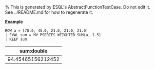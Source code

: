% This is generated by ESQL's AbstractFunctionTestCase. Do not edit it. See ../README.md for how to regenerate it.

**Example**

```esql
ROW a = [70.0, 45.0, 21.0, 21.0, 21.0]
| EVAL sum = MV_PSERIES_WEIGHTED_SUM(a, 1.5)
| KEEP sum
```

| sum:double |
| --- |
| 94.45465156212452 |



